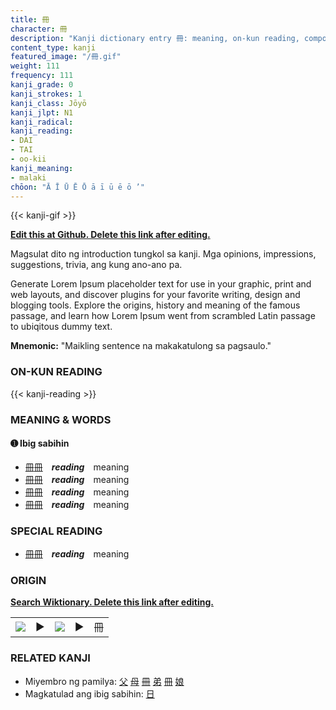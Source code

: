 ```yaml
---
title: 冊
character: 冊
description: "Kanji dictionary entry 冊: meaning, on-kun reading, compounds, origin, related kanji"
content_type: kanji
featured_image: "/冊.gif"
weight: 111
frequency: 111
kanji_grade: 0
kanji_strokes: 1
kanji_class: Jōyō
kanji_jlpt: N1
kanji_radical: 
kanji_reading: 
- DAI
- TAI
- oo-kii
kanji_meaning:
- malaki
chōon: "Ā Ī Ū Ē Ō ā ī ū ē ō ’"
---
```

[//]: # (Don't edit the line below. Kanji animated GIF code is automatically generated.)
{{< kanji-gif >}}

[//]: # (Edit below this line.)

**[Edit this at Github. Delete this link after editing.](https://github.com/tim0g/tim/tree/main/content/kanji/冊/index.md)**

Magsulat dito ng introduction tungkol sa kanji. Mga opinions, impressions, suggestions, trivia, ang kung ano-ano pa.

Generate Lorem Ipsum placeholder text for use in your graphic, print and web layouts, and discover plugins for your favorite writing, design and blogging tools. Explore the origins, history and meaning of the famous passage, and learn how Lorem Ipsum went from scrambled Latin passage to ubiqitous dummy text.
 
**Mnemonic:** "Maikling sentence na makakatulong sa pagsaulo."

### ON-KUN READING

[//]: # (Don't edit the line below. ON-KUN READING code is automatically generated.)
{{< kanji-reading >}}

### MEANING & WORDS

#### ➊ **Ibig sabihin**
  - [冊](../冊)[冊](../冊)　***reading***　meaning
  - [冊](../冊)[冊](../冊)　***reading***　meaning
  - [冊](../冊)[冊](../冊)　***reading***　meaning
  - [冊](../冊)[冊](../冊)　***reading***　meaning

### SPECIAL READING
  - [冊](../冊)[冊](../冊)　***reading***　meaning

### ORIGIN

**[Search Wiktionary. Delete this link after editing.](https://wiktionary.org/wiki/冊)**
<table class="kanji-table"><tr><td>
<img src="60px-冊-bronze.svg.png">
</td><td>▶</td><td>
<img src="60px-冊-oracle.svg.png">
</td><td>▶</td>
<td class="kanji-origin">冊</td>
</tr></table>

### RELATED KANJI
- Miyembro ng pamilya: [父](../父) [母](../母) [冊](../冊) [弟](../弟) [冊](../冊) [娘](../娘)
- Magkatulad ang ibig sabihin: [日](../日)
